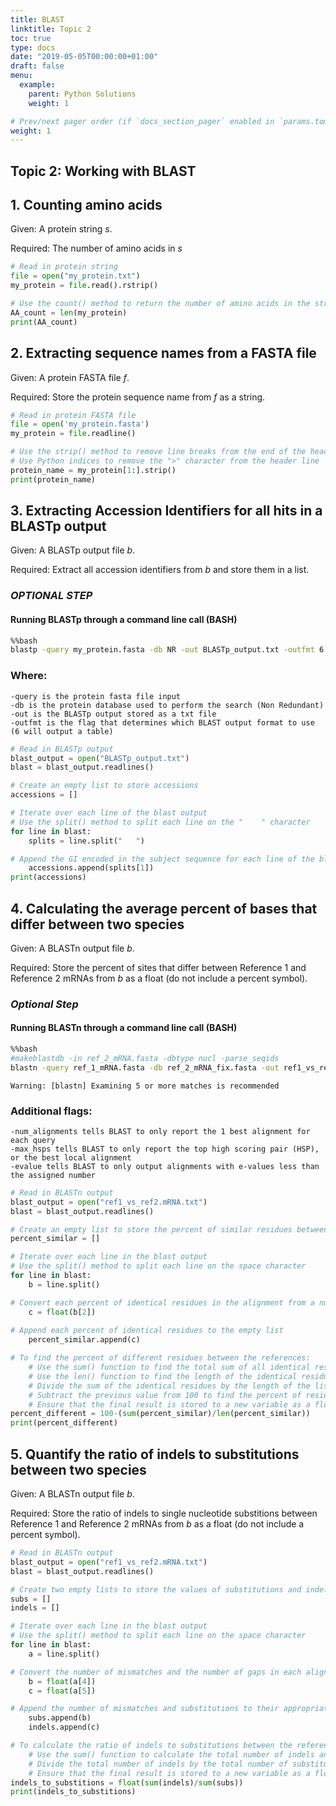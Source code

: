 ```yaml
---
title: BLAST
linktitle: Topic 2
toc: true
type: docs
date: "2019-05-05T00:00:00+01:00"
draft: false
menu:
  example:
    parent: Python Solutions
    weight: 1

# Prev/next pager order (if `docs_section_pager` enabled in `params.toml`)
weight: 1
---
```


## Topic 2: Working with BLAST

## 1. Counting amino acids

Given: A protein string *s*.

Required: The number of amino acids in *s*

```python
# Read in protein string
file = open("my_protein.txt")
my_protein = file.read().rstrip()

# Use the count() method to return the number of amino acids in the string
AA_count = len(my_protein)
print(AA_count)
```

## 2. Extracting sequence names from a FASTA file

Given: A protein FASTA file *f*.

Required: Store the protein sequence name from *f* as a string.

```python
# Read in protein FASTA file
file = open('my_protein.fasta')
my_protein = file.readline()

# Use the strip() method to remove line breaks from the end of the header line
# Use Python indices to remove the ">" character from the header line
protein_name = my_protein[1:].strip()
print(protein_name)
```

## 3. Extracting Accession Identifiers for all hits in a BLASTp output

Given: A BLASTp output file *b*.

Required: Extract all accession identifiers from *b* and store them in a list.

### *OPTIONAL STEP*
#### Running BLASTp through a command line call (BASH)

```bash
%%bash
blastp -query my_protein.fasta -db NR -out BLASTp_output.txt -outfmt 6
```

### Where:
    -query is the protein fasta file input
    -db is the protein database used to perform the search (Non Redundant)
    -out is the BLASTp output stored as a txt file
    -outfmt is the flag that determines which BLAST output format to use (6 will output a table)

```python
# Read in BLASTp output
blast_output = open("BLASTp_output.txt")
blast = blast_output.readlines()

# Create an empty list to store accessions
accessions = []

# Iterate over each line of the blast output
# Use the split() method to split each line on the "	" character
for line in blast:
    splits = line.split("	")

# Append the GI encoded in the subject sequence for each line of the blast output to the empty list
    accessions.append(splits[1])
print(accessions)
```

## 4. Calculating the average percent of bases that differ between two species

Given: A BLASTn output file *b*.

Required: Store the percent of sites that differ between Reference 1 and Reference 2 mRNAs from *b* as a float (do not include a percent symbol).

### *Optional Step*
#### Running BLASTn through a command line call (BASH)

```bash
%%bash
#makeblastdb -in ref_2_mRNA.fasta -dbtype nucl -parse_seqids
blastn -query ref_1_mRNA.fasta -db ref_2_mRNA_fix.fasta -out ref1_vs_ref2.mRNA.txt -outfmt 6 -num_alignments 1 -max_hsps 1 -evalue 1e-10
```

    Warning: [blastn] Examining 5 or more matches is recommended



### Additional flags:
    -num_alignments tells BLAST to only report the 1 best alignment for each query
    -max_hsps tells BLAST to only report the top high scoring pair (HSP), or the best local alignment
    -evalue tells BLAST to only output alignments with e-values less than the assigned number

```python
# Read in BLASTn output
blast_output = open("ref1_vs_ref2.mRNA.txt")
blast = blast_output.readlines()

# Create an empty list to store the percent of similar residues between references 1 and 2
percent_similar = []

# Iterate over each line in the blast output
# Use the split() method to split each line on the space character
for line in blast:
    b = line.split()

# Convert each percent of identical residues in the alignment from a number to a float
    c = float(b[2])
    
# Append each percent of identical residues to the empty list
    percent_similar.append(c)

# To find the percent of different residues between the references:
    # Use the sum() function to find the total sum of all identical residues
    # Use the len() function to find the length of the identical residues list
    # Divide the sum of the identical residues by the length of the list
    # Subtract the previous value from 100 to find the percent of residues that differ
    # Ensure that the final result is stored to a new variable as a float
percent_different = 100-(sum(percent_similar)/len(percent_similar))
print(percent_different)
```

## 5. Quantify the ratio of indels to substitutions between two species

Given: A BLASTn output file *b*.

Required: Store the ratio of indels to single nucleotide substitions between Reference 1 and Reference 2 mRNAs from *b* as a float (do not include a percent symbol).

```python
# Read in BLASTn output
blast_output = open("ref1_vs_ref2.mRNA.txt")
blast = blast_output.readlines()

# Create two empty lists to store the values of substitutions and indels 
subs = []
indels = []

# Iterate over each line in the blast output
# Use the split() method to split each line on the space character
for line in blast:
    a = line.split()

# Convert the number of mismatches and the number of gaps in each alignment to a float
    b = float(a[4])
    c = float(a[5])

# Append the number of mismatches and substitutions to their appropriate lists
    subs.append(b)
    indels.append(c)

# To calculate the ratio of indels to substitutions between the references:
    # Use the sum() function to calculate the total number of indels and substitutions in each list
    # Divide the total number of indels by the total number of substitutions
    # Ensure that the final result is stored to a new variable as a float
indels_to_substitions = float(sum(indels)/sum(subs))
print(indels_to_substitions)
```
